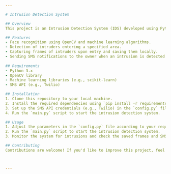 ```yaml
---

# Intrusion Detection System

## Overview
This project is an Intrusion Detection System (IDS) developed using Python and OpenCV. It utilizes machine learning algorithms for facial recognition to detect intruders in a specified area. When an intruder is detected and moves out of the designated area, the system captures frames from when they entered and saves them on the local machine. Additionally, an SMS notification is sent to the owner to alert them of the intrusion.

## Features
- Face recognition using OpenCV and machine learning algorithms.
- Detection of intruders entering a specified area.
- Capturing frames of intruders upon entry and saving them locally.
- Sending SMS notifications to the owner when an intrusion is detected.
  
## Requirements
- Python 3.x
- OpenCV library
- Machine learning libraries (e.g., scikit-learn)
- SMS API (e.g., Twilio)

## Installation
1. Clone this repository to your local machine.
2. Install the required dependencies using `pip install -r requirements.txt`.
3. Set up the SMS API credentials (e.g., Twilio) in the `config.py` file.
4. Run the `main.py` script to start the intrusion detection system.

## Usage
1. Adjust the parameters in the `config.py` file according to your requirements, such as the area to monitor and SMS notification settings.
2. Run the `main.py` script to start the intrusion detection system.
3. Monitor the system for intrusions and check the saved frames and SMS notifications as needed.

## Contributing
Contributions are welcome! If you'd like to improve this project, feel free to fork the repository and submit a pull request with your changes.



---
```


